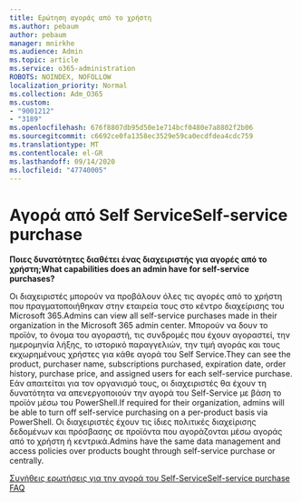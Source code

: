 ```yaml
---
title: Ερώτηση αγοράς από το χρήστη
ms.author: pebaum
author: pebaum
manager: mnirkhe
ms.audience: Admin
ms.topic: article
ms.service: o365-administration
ROBOTS: NOINDEX, NOFOLLOW
localization_priority: Normal
ms.collection: Adm_O365
ms.custom:
- "9001212"
- "3189"
ms.openlocfilehash: 676f8807db95d50e1e714bcf0480e7a8802f2b06
ms.sourcegitcommit: c6692ce0fa1358ec3529e59ca0ecdfdea4cdc759
ms.translationtype: MT
ms.contentlocale: el-GR
ms.lasthandoff: 09/14/2020
ms.locfileid: "47740005"
---
```

# <a name="self-service-purchase"></a><span data-ttu-id="e7ee0-102">Αγορά από Self Service</span><span class="sxs-lookup"><span data-stu-id="e7ee0-102">Self-service purchase</span></span>

<span data-ttu-id="e7ee0-103">**Ποιες δυνατότητες διαθέτει ένας διαχειριστής για αγορές από το χρήστη;**</span><span class="sxs-lookup"><span data-stu-id="e7ee0-103">**What capabilities does an admin have for self-service purchases?**</span></span>

<span data-ttu-id="e7ee0-104">Οι διαχειριστές μπορούν να προβάλουν όλες τις αγορές από το χρήστη που πραγματοποιήθηκαν στην εταιρεία τους στο κέντρο διαχείρισης του Microsoft 365.</span><span class="sxs-lookup"><span data-stu-id="e7ee0-104">Admins can view all self-service purchases made in their organization in the Microsoft 365 admin center.</span></span> <span data-ttu-id="e7ee0-105">Μπορούν να δουν το προϊόν, το όνομα του αγοραστή, τις συνδρομές που έχουν αγοραστεί, την ημερομηνία λήξης, το ιστορικό παραγγελιών, την τιμή αγοράς και τους εκχωρημένους χρήστες για κάθε αγορά του Self Service.</span><span class="sxs-lookup"><span data-stu-id="e7ee0-105">They can see the product, purchaser name, subscriptions purchased, expiration date, order history, purchase price, and assigned users for each self-service purchase.</span></span>  <span data-ttu-id="e7ee0-106">Εάν απαιτείται για τον οργανισμό τους, οι διαχειριστές θα έχουν τη δυνατότητα να απενεργοποιούν την αγορά του Self-Service με βάση το προϊόν μέσω του PowerShell.</span><span class="sxs-lookup"><span data-stu-id="e7ee0-106">If required for their organization, admins will be able to turn off self-service purchasing on a per-product basis via PowerShell.</span></span>  <span data-ttu-id="e7ee0-107">Οι διαχειριστές έχουν τις ίδιες πολιτικές διαχείρισης δεδομένων και πρόσβασης σε προϊόντα που αγοράζονται μέσω αγοράς από το χρήστη ή κεντρικά.</span><span class="sxs-lookup"><span data-stu-id="e7ee0-107">Admins have the same data management and access policies over products bought through self-service purchase or centrally.</span></span>

[<span data-ttu-id="e7ee0-108">Συνήθεις ερωτήσεις για την αγορά του Self-Service</span><span class="sxs-lookup"><span data-stu-id="e7ee0-108">Self-service purchase FAQ</span></span>](https://aka.ms/self-service-purchase-faq)

